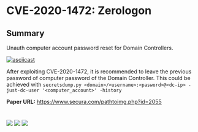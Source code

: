 # CVE-2020-1472: Zerologon


## Summary


Unauth computer account password reset for Domain Controllers.

[![asciicast](https://asciinema.org/a/359607.svg)](https://asciinema.org/a/359607)

After exploiting CVE-2020-1472, it is recommended to leave the previous password of computer password of the Domain Controller.
This could be achieved with `secretsdump.py <domain>/<username>:<pasword>@<dc-ip> -just-dc-user '<computer_account>' -history`

__Paper URL:__ https://www.secura.com/pathtoimg.php?id=2055<br>

#

[![](https://img.shields.io/badge/www-blackarrow.net-E5A505?style=flat-square)](https://www.blackarrow.net) [![](https://img.shields.io/badge/twitter-@BlackArrowSec-00aced?style=flat-square&logo=twitter&logoColor=white)](https://twitter.com/BlackArrowSec) [![](https://img.shields.io/badge/linkedin-@BlackArrowSec-0084b4?style=flat-square&logo=linkedin&logoColor=white)](https://www.linkedin.com/company/blackarrowsec/)
